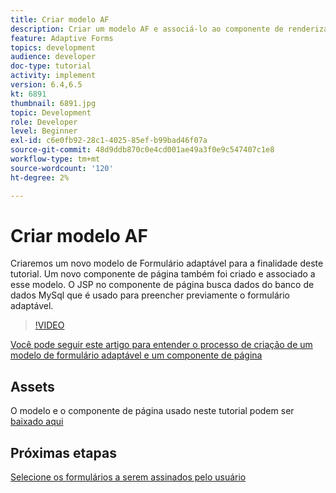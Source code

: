 ```yaml
---
title: Criar modelo AF
description: Criar um modelo AF e associá-lo ao componente de renderização da página
feature: Adaptive Forms
topics: development
audience: developer
doc-type: tutorial
activity: implement
version: 6.4,6.5
kt: 6891
thumbnail: 6891.jpg
topic: Development
role: Developer
level: Beginner
exl-id: c6e0fb92-28c1-4025-85ef-b99bad46f07a
source-git-commit: 48d9ddb870c0e4cd001ae49a3f0e9c547407c1e8
workflow-type: tm+mt
source-wordcount: '120'
ht-degree: 2%

---
```


# Criar modelo AF

Criaremos um novo modelo de Formulário adaptável para a finalidade deste tutorial. Um novo componente de página também foi criado e associado a esse modelo. O JSP no componente de página busca dados do banco de dados MySql que é usado para preencher previamente o formulário adaptável.


>[!VIDEO](https://video.tv.adobe.com/v/27828?quality=12&learn=on)

[Você pode seguir este artigo para entender o processo de criação de um modelo de formulário adaptável e um componente de página](https://experienceleague.adobe.com/docs/experience-manager-learn/forms/storing-and-retrieving-form-data/part5.html?lang=en#storing-and-retrieving-form-data)


## Assets

O modelo e o componente de página usado neste tutorial podem ser [baixado aqui](assets/sign-multiple-forms-template.zip)

## Próximas etapas

[Selecione os formulários a serem assinados pelo usuário](./create-initial-form.md)
